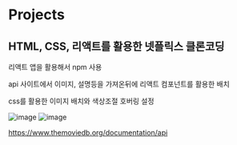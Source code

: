 # Projects

## HTML, CSS, 리액트를 활용한 넷플릭스 클론코딩


리액트 앱을 활용해서 npm 사용

api 사이트에서 이미지, 설명등을 가져온뒤에 리액트 컴포넌트를 활용한 배치

css를 활용한 이미지 배치와 색상조절 호버링 설정


![image](https://user-images.githubusercontent.com/89787182/223944504-d1f7bd09-5c75-4900-9828-30fdf05a75bc.png)
![image](https://user-images.githubusercontent.com/89787182/223944576-855adea3-e17f-4c33-a05b-975adebc1be6.png)





https://www.themoviedb.org/documentation/api
